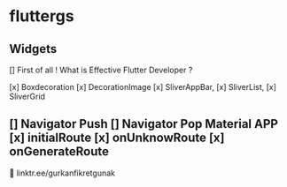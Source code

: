 # fluttergs

## Widgets

[]  First of all ! What is Effective Flutter Developer ?

[x] Boxdecoration
[x] DecorationImage
[x] SliverAppBar,
[x] SliverList,
[x] SliverGrid

[] Navigator Push
[] Navigator Pop
Material APP
[x] initialRoute
[x] onUnknowRoute
[x] onGenerateRoute
--
🔗 linktr.ee/gurkanfikretgunak

